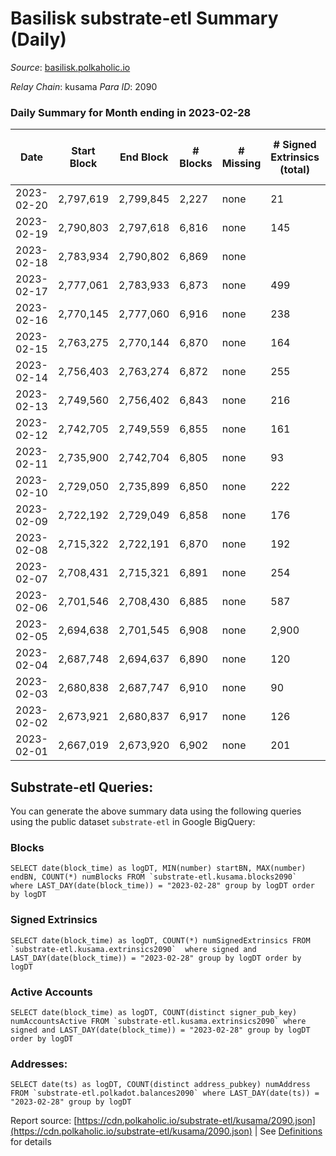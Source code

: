 # Basilisk substrate-etl Summary (Daily)

_Source_: [basilisk.polkaholic.io](https://basilisk.polkaholic.io)

*Relay Chain*: kusama
*Para ID*: 2090



### Daily Summary for Month ending in 2023-02-28


| Date | Start Block | End Block | # Blocks | # Missing | # Signed Extrinsics (total) | # Active Accounts | # Addresses with Balances | # Events | # Transfers | # XCM Transfers In | # XCM Transfers Out |
| ---- | ----------- | --------- | -------- | --------- | --------------------------- | ----------------- | ------------------------- | -------- | ----------- | ------------------ | ------------------- |
| 2023-02-20 | 2,797,619 | 2,799,845 | 2,227 | none  | 21 | 9 |  | 6,976 | 37 ($287.81) |   |   |
| 2023-02-19 | 2,790,803 | 2,797,618 | 6,816 | none  | 145 | 22 | 18,337 | 22,732 | 289 ($12,855.21) |   |   |
| 2023-02-18 | 2,783,934 | 2,790,802 | 6,869 | none  |  |  | 18,325 |  |   |   |   |
| 2023-02-17 | 2,777,061 | 2,783,933 | 6,873 | none  | 499 | 56 | 18,311 | 26,280 | 467 ($17,469.98) |   |   |
| 2023-02-16 | 2,770,145 | 2,777,060 | 6,916 | none  | 238 | 74 | 18,303 | 23,918 | 355 ($23,200.14) |   |   |
| 2023-02-15 | 2,763,275 | 2,770,144 | 6,870 | none  | 164 | 49 | 18,292 | 23,112 | 314 ($12,988.29) |   |   |
| 2023-02-14 | 2,756,403 | 2,763,274 | 6,872 | none  | 255 | 86 | 18,286 | 24,283 | 434 ($39,743.37) |   |   |
| 2023-02-13 | 2,749,560 | 2,756,402 | 6,843 | none  | 216 | 57 | 18,275 | 23,991 | 463 ($52,313.40) |   |   |
| 2023-02-12 | 2,742,705 | 2,749,559 | 6,855 | none  | 161 | 54 | 18,267 | 22,616 | 205 ($5,321.72) | 25 ($177.15) | 31 ($1,505.83) |
| 2023-02-11 | 2,735,900 | 2,742,704 | 6,805 | none  | 93 | 39 | 18,258 | 21,622 | 91 ($771.60) | 32 ($42.96) | 14 ($518.52) |
| 2023-02-10 | 2,729,050 | 2,735,899 | 6,850 | none  | 222 | 65 | 18,247 | 23,723 | 319 ($20,080.57) | 47 ($7,520.06) | 27 ($6,268.54) |
| 2023-02-09 | 2,722,192 | 2,729,049 | 6,858 | none  | 176 | 81 | 18,234 | 22,825 | 195 ($19,440.73) |   |   |
| 2023-02-08 | 2,715,322 | 2,722,191 | 6,870 | none  | 192 | 75 | 18,218 | 23,271 | 238 ($5,449.93) |   |   |
| 2023-02-07 | 2,708,431 | 2,715,321 | 6,891 | none  | 254 | 101 | 18,187 | 24,266 | 325 ($5,353.73) |   |   |
| 2023-02-06 | 2,701,546 | 2,708,430 | 6,885 | none  | 587 | 257 | 18,138 | 28,728 | 637 ($22,284.99) |   |   |
| 2023-02-05 | 2,694,638 | 2,701,545 | 6,908 | none  | 2,900 | 1,000 | 17,986 | 66,225 | 3,807 ($28,486.05) |   |   |
| 2023-02-04 | 2,687,748 | 2,694,637 | 6,890 | none  | 120 | 38 | 16,936 | 22,262 | 182 ($6,919.68) | 19 ($1,248.07) | 22 ($2,463.85) |
| 2023-02-03 | 2,680,838 | 2,687,747 | 6,910 | none  | 90 | 39 | 16,932 | 21,983 | 149 ($10,956.04) | 10 ($693.44) | 14 ($675.78) |
| 2023-02-02 | 2,673,921 | 2,680,837 | 6,917 | none  | 126 | 45 | 16,935 | 22,478 | 221 ($5,578.26) | 13 ($2,017.64) | 14 ($1,524.51) |
| 2023-02-01 | 2,667,019 | 2,673,920 | 6,902 | none  | 201 | 99 | 16,933 | 23,079 | 294 ($10,852.69) | 13 ($2,330.38) | 15 ($3,579.59) |

## Substrate-etl Queries:
You can generate the above summary data using the following queries using the public dataset `substrate-etl` in Google BigQuery:


### Blocks
```
SELECT date(block_time) as logDT, MIN(number) startBN, MAX(number) endBN, COUNT(*) numBlocks FROM `substrate-etl.kusama.blocks2090`  where LAST_DAY(date(block_time)) = "2023-02-28" group by logDT order by logDT
```


### Signed Extrinsics
```
SELECT date(block_time) as logDT, COUNT(*) numSignedExtrinsics FROM `substrate-etl.kusama.extrinsics2090`  where signed and LAST_DAY(date(block_time)) = "2023-02-28" group by logDT order by logDT
```


### Active Accounts
```
SELECT date(block_time) as logDT, COUNT(distinct signer_pub_key) numAccountsActive FROM `substrate-etl.kusama.extrinsics2090` where signed and LAST_DAY(date(block_time)) = "2023-02-28" group by logDT order by logDT
```


### Addresses:
```
SELECT date(ts) as logDT, COUNT(distinct address_pubkey) numAddress FROM `substrate-etl.polkadot.balances2090` where LAST_DAY(date(ts)) = "2023-02-28" group by logDT
```



Report source: [https://cdn.polkaholic.io/substrate-etl/kusama/2090.json](https://cdn.polkaholic.io/substrate-etl/kusama/2090.json) | See [Definitions](/DEFINITIONS.md) for details
